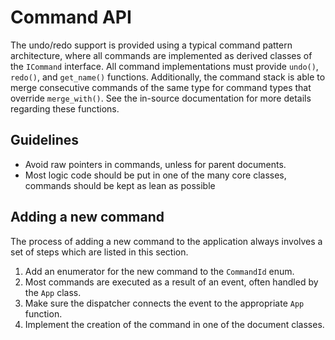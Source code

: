 # Command API

The undo/redo support is provided using a typical command pattern architecture, where all commands are implemented as
derived classes of the `ICommand` interface. All command implementations must provide `undo()`, `redo()`,
and `get_name()` functions. Additionally, the command stack is able to merge consecutive commands of the same type for
command types that override `merge_with()`. See the in-source documentation for more details regarding these functions.

## Guidelines

* Avoid raw pointers in commands, unless for parent documents.
* Most logic code should be put in one of the many core classes, commands should be kept as lean as possible

## Adding a new command

The process of adding a new command to the application always involves a set of steps which are listed in this section.

1. Add an enumerator for the new command to the `CommandId` enum.
2. Most commands are executed as a result of an event, often handled by the `App` class.
3. Make sure the dispatcher connects the event to the appropriate `App` function.
4. Implement the creation of the command in one of the document classes.
